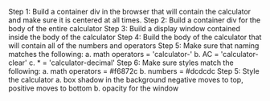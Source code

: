Step 1: Build a container div in the browser that will contain the calculator and make sure it is centered at all times.
Step 2: Build a container div for the body of the entire calculator
Step 3: Build a display window contained inside the body of the calculator
Step 4: Build the body of the calculator that will contain all of the numbers and operators
Step 5: Make sure that naming matches the following:
        a. math operators = 'calculator-<operand>'
        b. AC = 'calculator-clear'
        c. * = 'calculator-decimal'
Step 6: Make sure styles match the following:
        a. math operators = #f6872c
        b. numbers = #dcdcdc 
Step 5: Style the calculator
        a. box shadow in the background negative moves to top, positive moves to bottom
        b. opacity for the window